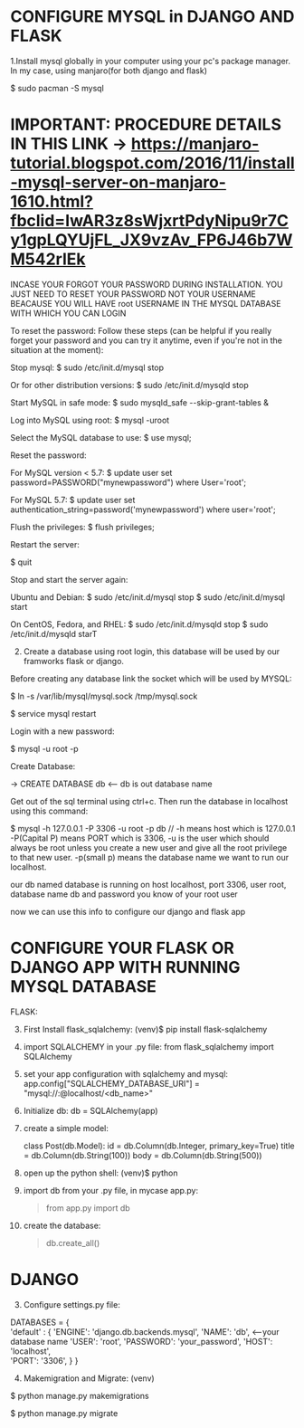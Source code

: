 # CONFIGURE MYSQL in DJANGO AND FLASK

1.Install mysql globally in your computer using your pc's package manager. In my case, using manjaro(for both django and flask)

$ sudo pacman -S mysql

# IMPORTANT: PROCEDURE DETAILS IN THIS LINK -> https://manjaro-tutorial.blogspot.com/2016/11/install-mysql-server-on-manjaro-1610.html?fbclid=IwAR3z8sWjxrtPdyNipu9r7Cy1gpLQYUjFL_JX9vzAv_FP6J46b7WM542rlEk

INCASE YOUR FORGOT YOUR PASSWORD DURING INSTALLATION. YOU JUST NEED TO RESET YOUR PASSWORD NOT YOUR USERNAME BEACAUSE YOU WILL HAVE root USERNAME IN THE MYSQL DATABASE WITH WHICH YOU CAN LOGIN

To reset the password:
Follow these steps (can be helpful if you really forget your password and you can try it anytime, even if you're not in the situation at the moment):

Stop mysql:
$ sudo /etc/init.d/mysql stop

Or for other distribution versions:
$ sudo /etc/init.d/mysqld stop

Start MySQL in safe mode:
$ sudo mysqld_safe --skip-grant-tables &

Log into MySQL using root:
$ mysql -uroot

Select the MySQL database to use:
$ use mysql;

Reset the password:

For MySQL version < 5.7:
$ update user set password=PASSWORD("mynewpassword") where User='root';

For MySQL 5.7:
$ update user set authentication_string=password('mynewpassword') where user='root';

Flush the privileges:
$ flush privileges;

Restart the server:

$ quit

Stop and start the server again:

Ubuntu and Debian:
$ sudo /etc/init.d/mysql stop
$ sudo /etc/init.d/mysql start

On CentOS, Fedora, and RHEL:
$ sudo /etc/init.d/mysqld stop
$ sudo /etc/init.d/mysqld starT

2. Create a database using root login, this database will be used by our framworks flask or django.

Before creating any database link the socket which will be used by MYSQL:

$ ln -s /var/lib/mysql/mysql.sock /tmp/mysql.sock

$ service mysql restart

Login with a new password:

$ mysql -u root -p

Create Database:

-> CREATE DATABASE db <-- db is out database name

Get out of the sql terminal using ctrl+c. Then run the database in localhost using this command:

$ mysql -h 127.0.0.1 -P 3306 -u root -p db
// -h means host which is 127.0.0.1 -P(Capital P) means PORT which is 3306, -u is the user which should always be root unless you create a new user and give all the root privilege to that new user. -p(small p) means the database name we want to run our localhost.

our db named database is running on host localhost, port 3306, user root, database name db and password you know of your root user

now we can use this info to configure our django and flask app

# CONFIGURE YOUR FLASK OR DJANGO APP WITH RUNNING MYSQL DATABASE

FLASK:

3. First Install flask_sqlalchemy: 
   (venv)$ pip install flask-sqlalchemy

4. import SQLALCHEMY in your .py file: 
   from flask_sqlalchemy import SQLAlchemy

5. set your app configuration with sqlalchemy and mysql: 
   app.config["SQLALCHEMY_DATABASE_URI"] = "mysql://<username>:<password>@localhost/<db_name>"

6. Initialize db: 
   db = SQLAlchemy(app)

7. create a simple model: 

   class Post(db.Model):
   id = db.Column(db.Integer, primary_key=True)
   title = db.Column(db.String(100))
   body = db.Column(db.String(500))

8. open up the python shell: 
   (venv)$ python

9. import db from your .py file, in mycase app.py: 

   > from app.py import db

10. create the database: 
    > db.create_all()

# DJANGO

3. Configure settings.py file: 

DATABASES = {  
 'default' : {
'ENGINE': 'django.db.backends.mysql',
'NAME': 'db', <--your database name
'USER': 'root',
'PASSWORD': 'your_password',
'HOST': 'localhost',  
 'PORT': '3306',
}
}

4. Makemigration and Migrate: 
(venv)

$ python manage.py makemigrations 

$ python manage.py migrate
